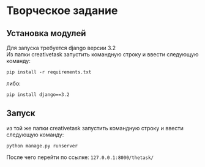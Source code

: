 # Творческое задание
## Установка модулей
Для запуска требуется django версии 3.2<br/>
Из папки creativetask запустить командную строку и ввести следующую команду:
```
pip install -r requirements.txt
```
либо:
```
pip install django==3.2
```
## Запуск
из той же папки creativetask запустить командную строку и ввести следующую команду:
```
python manage.py runserver
```
После чего перейти по ссылке: `127.0.0.1:8000/thetask/`
